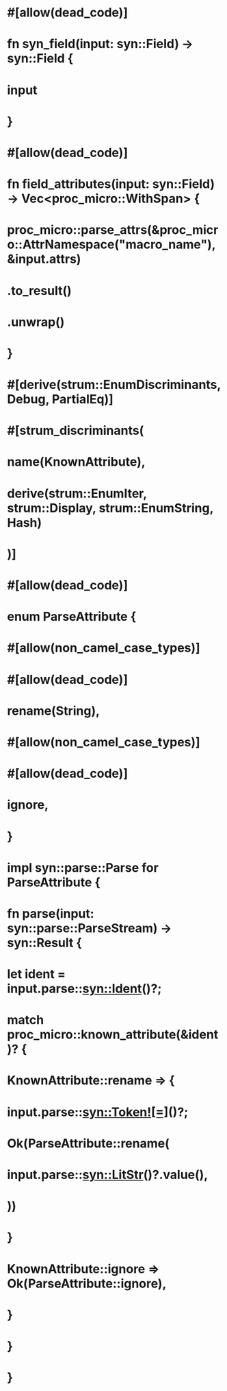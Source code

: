 # #[allow(dead_code)]
# fn syn_field(input: syn::Field) -> syn::Field {
#     input
# }
#
# #[allow(dead_code)]
# fn field_attributes(input: syn::Field) -> Vec<proc_micro::WithSpan<ParseAttribute>> {
#     proc_micro::parse_attrs(&proc_micro::AttrNamespace("macro_name"), &input.attrs)
#         .to_result()
#         .unwrap()
# }
#
# #[derive(strum::EnumDiscriminants, Debug, PartialEq)]
# #[strum_discriminants(
#     name(KnownAttribute),
#     derive(strum::EnumIter, strum::Display, strum::EnumString, Hash)
# )]
# #[allow(dead_code)]
# enum ParseAttribute {
#     #[allow(non_camel_case_types)]
#     #[allow(dead_code)]
#     rename(String),
#     #[allow(non_camel_case_types)]
#     #[allow(dead_code)]
#     ignore,
# }
#
# impl syn::parse::Parse for ParseAttribute {
#     fn parse(input: syn::parse::ParseStream) -> syn::Result<Self> {
#         let ident = input.parse::<syn::Ident>()?;
#         match proc_micro::known_attribute(&ident)? {
#             KnownAttribute::rename => {
#                 input.parse::<syn::Token![=]>()?;
#                 Ok(ParseAttribute::rename(
#                     input.parse::<syn::LitStr>()?.value(),
#                 ))
#             }
#             KnownAttribute::ignore => Ok(ParseAttribute::ignore),
#         }
#     }
# }
#
